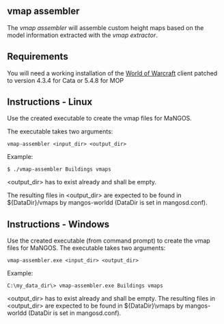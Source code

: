 vmap assembler
--------------
The *vmap assembler* will assemble custom height maps based on the model information
extracted with the *vmap extractor*.

Requirements
------------
You will need a working installation of the [World of Warcraft][1] client patched
to version 4.3.4 for Cata or 5.4.8 for MOP

Instructions - Linux
--------------------
Use the created executable to create the vmap files for MaNGOS.

The executable takes two arguments:

    vmap-assembler <input_dir> <output_dir>

Example:

    $ ./vmap-assembler Buildings vmaps

<output_dir> has to exist already and shall be empty.

The resulting files in <output_dir> are expected to be found in ${DataDir}/vmaps
by mangos-worldd (DataDir is set in mangosd.conf).

Instructions - Windows
----------------------
Use the created executable (from command prompt) to create the vmap files for MaNGOS.
The executable takes two arguments:

    vmap-assembler.exe <input_dir> <output_dir>

Example:

    C:\my_data_dir\> vmap-assembler.exe Buildings vmaps

<output_dir> has to exist already and shall be empty.
The resulting files in <output_dir> are expected to be found in ${DataDir}\vmaps
by mangos-worldd (DataDir is set in mangosd.conf).


[1]: http://blizzard.com/games/wow/ "World of Warcraft"
